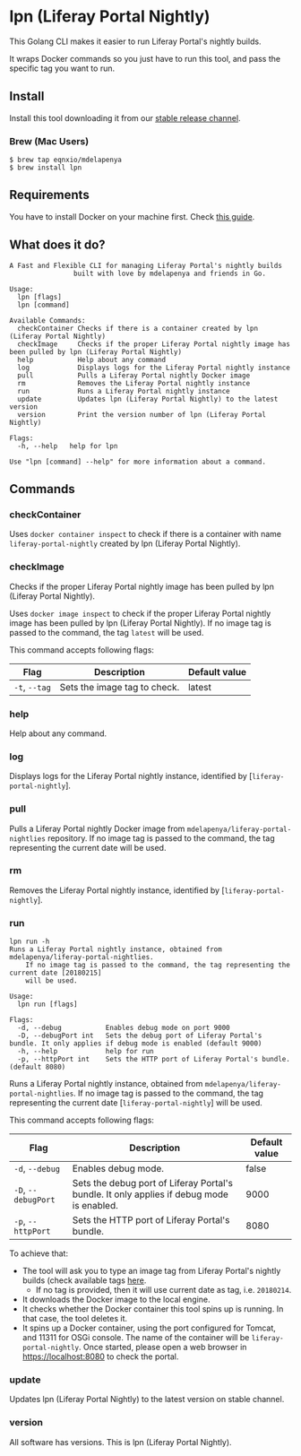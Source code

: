 # lpn (Liferay Portal Nightly)

This Golang CLI makes it easier to run Liferay Portal's nightly builds.

It wraps Docker commands so you just have to run this tool, and pass the specific tag you want to run.

## Install

Install this tool downloading it from our [stable release channel](https://dl.equinox.io/mdelapenya/lpn/stable).

### Brew (Mac Users)

```shell
$ brew tap eqnxio/mdelapenya
$ brew install lpn
```

## Requirements

You have to install Docker on your machine first. Check [this guide](https://docs.docker.com/install).

## What does it do?

```shell
A Fast and Flexible CLI for managing Liferay Portal's nightly builds
				built with love by mdelapenya and friends in Go.

Usage:
  lpn [flags]
  lpn [command]

Available Commands:
  checkContainer Checks if there is a container created by lpn (Liferay Portal Nightly)
  checkImage     Checks if the proper Liferay Portal nightly image has been pulled by lpn (Liferay Portal Nightly)
  help           Help about any command
  log            Displays logs for the Liferay Portal nightly instance
  pull           Pulls a Liferay Portal nightly Docker image
  rm             Removes the Liferay Portal nightly instance
  run            Runs a Liferay Portal nightly instance
  update         Updates lpn (Liferay Portal Nightly) to the latest version
  version        Print the version number of lpn (Liferay Portal Nightly)

Flags:
  -h, --help   help for lpn

Use "lpn [command] --help" for more information about a command.
```

## Commands

### checkContainer

Uses `docker container inspect` to check if there is a container with name `liferay-portal-nightly` created by lpn (Liferay Portal Nightly).

### checkImage

Checks if the proper Liferay Portal nightly image has been pulled by lpn (Liferay Portal Nightly).

Uses `docker image inspect` to check if the proper Liferay Portal nightly image has been pulled by lpn (Liferay Portal Nightly). If no image tag is passed to the command, the tag `latest` will be used.

This command accepts following flags:

| Flag | Description | Default value |
|------|-------------|---------------|
|`-t`, `--tag`| Sets the image tag to check.| latest|

### help

Help about any command.

### log

Displays logs for the Liferay Portal nightly instance, identified by [`liferay-portal-nightly`].

### pull

Pulls a Liferay Portal nightly Docker image from `mdelapenya/liferay-portal-nightlies` repository. If no image tag is passed to the command, the tag representing the current date will be used.

### rm

Removes the Liferay Portal nightly instance, identified by [`liferay-portal-nightly`].

### run

```shell
lpn run -h
Runs a Liferay Portal nightly instance, obtained from mdelapenya/liferay-portal-nightlies.
	If no image tag is passed to the command, the tag representing the current date [20180215]
	will be used.

Usage:
  lpn run [flags]

Flags:
  -d, --debug           Enables debug mode on port 9000
  -D, --debugPort int   Sets the debug port of Liferay Portal's bundle. It only applies if debug mode is enabled (default 9000)
  -h, --help            help for run
  -p, --httpPort int    Sets the HTTP port of Liferay Portal's bundle. (default 8080)
```

Runs a Liferay Portal nightly instance, obtained from `mdelapenya/liferay-portal-nightlies`. If no image tag is passed to the command, the tag representing the current date [`liferay-portal-nightly`] will be used.

This command accepts following flags:

| Flag | Description | Default value |
|------|-------------|---------------|
|`-d`, `--debug`| Enables debug mode.| false |
|`-D`, `--debugPort` | Sets the debug port of Liferay Portal's bundle. It only applies if debug mode is enabled.| 9000 |
|`-p`, `--httpPort` | Sets the HTTP port of Liferay Portal's bundle.| 8080|

To achieve that:

- The tool will ask you to type an image tag from Liferay Portal's nightly builds (check available tags [here](https://hub.docker.com/r/mdelapenya/liferay-portal-nightlies/tags/).
  - If no tag is provided, then it will use current date as tag, i.e. `20180214`.
- It downloads the Docker image to the local engine.
- It checks whether the Docker container this tool spins up is running. In that case, the tool deletes it.
- It spins up a Docker container, using the port configured for Tomcat, and 11311 for OSGi console. The name of the container will be `liferay-portal-nightly`. Once started, please open a web browser in [https://localhost:8080](http://localhost:8080) to check the portal.

### update

Updates lpn (Liferay Portal Nightly) to the latest version on stable channel.

### version

All software has versions. This is lpn (Liferay Portal Nightly).